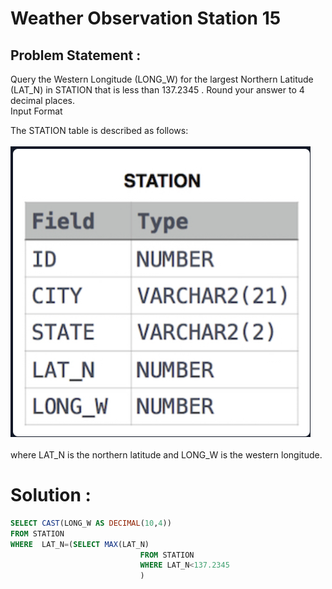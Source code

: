 # Weather Observation Station 15
## Problem Statement :
Query the Western Longitude (LONG_W) for the largest Northern Latitude (LAT_N) in STATION that is less than 137.2345 . Round your answer to 4 decimal places.<br>
Input Format<br>

The STATION table is described as follows:<br><br>
![](./Images/STATION.PNG)<br><br>
where LAT_N is the northern latitude and LONG_W is the western longitude.<br>

# Solution :
```SQL
SELECT CAST(LONG_W AS DECIMAL(10,4))
FROM STATION
WHERE  LAT_N=(SELECT MAX(LAT_N)
                             FROM STATION
                             WHERE LAT_N<137.2345
                             )